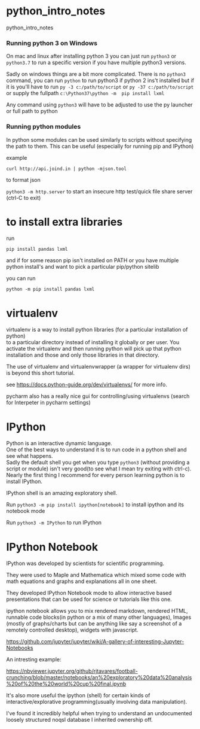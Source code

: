 # python_intro_notes
python_intro_notes

### Running python 3 on Windows
On mac and linux after installing python 3 you can just run `python3` or `python3.7` to run a specific version if you have multiple python3 versions.

Sadly on windows things are a bit more complicated. There is no `python3` command, you can run `python` to run python3 if python 2 ins't installed but if it is you'll have to run  `py -3 c:/path/to/script` or `py -37 c:/path/to/script` or supply the fullpath `c:\Python37\python -m  pip install lxml`

Any command using `python3` will have to be adjusted to use the py launcher or full path to python
### Running python modules

In python some modules can be used similarly to scripts without specifying the path to them.
This can be useful (especially for running pip and IPython)

example

`curl http://api.joind.in | python -mjson.tool`

to format json

`python3 -m http.server` to start an insecure http test/quick file share server (ctrl-C to exit)



# to install extra libraries

run 

`pip install pandas lxml`

and if for some reason pip isn't installed on PATH or you have multiple python install's and want to pick a particular pip/python sitelib

you can run

`python -m pip install pandas lxml`

# virtualenv

virtualenv is a way to install python libraries (for a particular installation of python)  
to a particular directory instead of installing it globally or per user.
You activate the virtualenv and then running python will pick up that python installation and those and only those libraries in that directory.

The use of  virtualenv and virtualenvwrapper (a wrapper for virtualenv dirs) is beyond this short tutorial.

see https://docs.python-guide.org/dev/virtualenvs/ for more info.

pycharm also has a really nice gui for controlling/using virtualenvs (search for Interpeter in pycharm settings)

# IPython
Python is an interactive dynamic language.  
One of the best ways to understand it is to run code in a python shell and see what happens.  
Sadly the default shell you get when you type `python3` (without providing a script or module) isn't very good(to see what I mean try exiting with ctrl-c).  
Nearly the first thing I recommend for every person learning python is to install IPython.

IPython shell is an amazing exploratory shell. 

Run `python3 -m pip install ipython[notebook]` to install ipython and its notebook mode

Run `python3 -m IPython` to run IPython

# IPython Notebook

IPython was developed by scientists for scientific programming.

They were used to Maple and Mathematica which mixed some code with math equations and graphs and explanations all in one sheet.

They developed IPython Notebook mode to allow interactive based presentations that can be used for science or tutorials like this one.

ipython notebook allows you to mix rendered markdown, rendered HTML, runnable code blocks(in python or a mix of many other languages), Images (mostly of graphs/charts but can be anything like say a screenshot of a remotely controlled desktop), widgets with javascript.

https://github.com/jupyter/jupyter/wiki/A-gallery-of-interesting-Jupyter-Notebooks

An intresting example:

https://nbviewer.jupyter.org/github/rjtavares/football-crunching/blob/master/notebooks/an%20exploratory%20data%20analysis%20of%20the%20world%20cup%20final.ipynb

It's also more useful the ipython (shell) for certain kinds of interactive/explorative programming(usually involving data manipulation). 

I've found it incredibly helpful when trying to understand an undocumented loosely structured noqsl database I inherited ownership off.